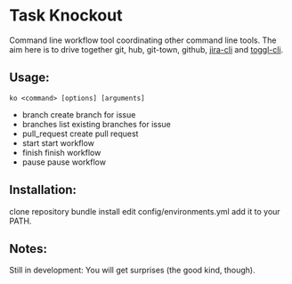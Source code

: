 # Task Knockout

Command line workflow tool coordinating other command line tools.
The aim here is to drive together git, hub, git-town, github, [jira-cli](https://github.com/formigarafa/jira-integration) and [toggl-cli]().

## Usage:
```
ko <command> [options] [arguments]
```

- branch               create branch for issue
- branches             list existing branches for issue
- pull_request         create pull request
- start                start workflow
- finish               finish workflow
- pause                pause workflow

## Installation:

clone repository
bundle install
edit config/environments.yml
add it to your PATH.

## Notes:

Still in development: You will get surprises (the good kind, though).
